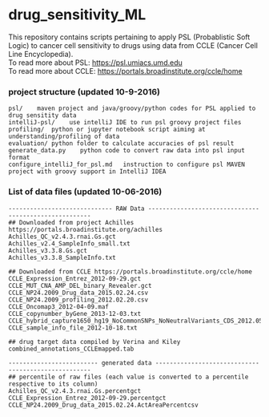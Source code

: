 # drug_sensitivity_ML
This repository contains scripts pertaining to apply PSL (Probablistic Soft Logic) to cancer cell sensitivity to drugs using data from CCLE (Cancer Cell Line Encyclopedia).  
To read more about PSL: https://psl.umiacs.umd.edu  
To read more about CCLE: https://portals.broadinstitute.org/ccle/home  

### project structure (updated 10-9-2016)
    psl/    maven project and java/groovy/python codes for PSL applied to drug sensitity data
    intelliJ-psl/    use intelliJ IDE to run psl groovy project files
    profiling/  python or jupyter notebook script aiming at understanding/profiling of data
    evaluation/ python folder to calculate accuracies of psl result
    generate_data.py    python code to convert raw data into psl input format
    configure_intelliJ_for_psl.md   instruction to configure psl MAVEN project with groovy support in IntelliJ IDEA 
 
### List of data files (updated 10-06-2016)
    
    ----------------------------- RAW Data ------------------------------------------------------
    ## Downloaded from project Achilles https://portals.broadinstitute.org/achilles
    Achilles_QC_v2.4.3.rnai.Gs.gct
    Achilles_v2.4_SampleInfo_small.txt
    Achilles_v3.3.8.Gs.gct
    Achilles_v3.3.8_SampleInfo.txt
    
    ## Downloaded from CCLE https://portals.broadinstitute.org/ccle/home
    CCLE_Expression_Entrez_2012-09-29.gct
    CCLE_MUT_CNA_AMP_DEL_binary_Revealer.gct
    CCLE_NP24.2009_Drug_data_2015.02.24.csv
    CCLE_NP24.2009_profiling_2012.02.20.csv
    CCLE_Oncomap3_2012-04-09.maf
    CCLE_copynumber_byGene_2013-12-03.txt
    CCLE_hybrid_capture1650_hg19_NoCommonSNPs_NoNeutralVariants_CDS_2012.05.07.maf
    CCLE_sample_info_file_2012-10-18.txt 
    
    ## drug target data compiled by Verina and Kiley
    combined_annotations_CCLEmapped.tab
    
    ------------------------- generated data ----------------------------------------------------
    ## percentile of raw files (each value is converted to a percentile respective to its column)
    Achilles_QC_v2.4.3.rnai.Gs.percentgct
    CCLE_Expression_Entrez_2012-09-29.percentgct
    CCLE_NP24.2009_Drug_data_2015.02.24.ActAreaPercentcsv
